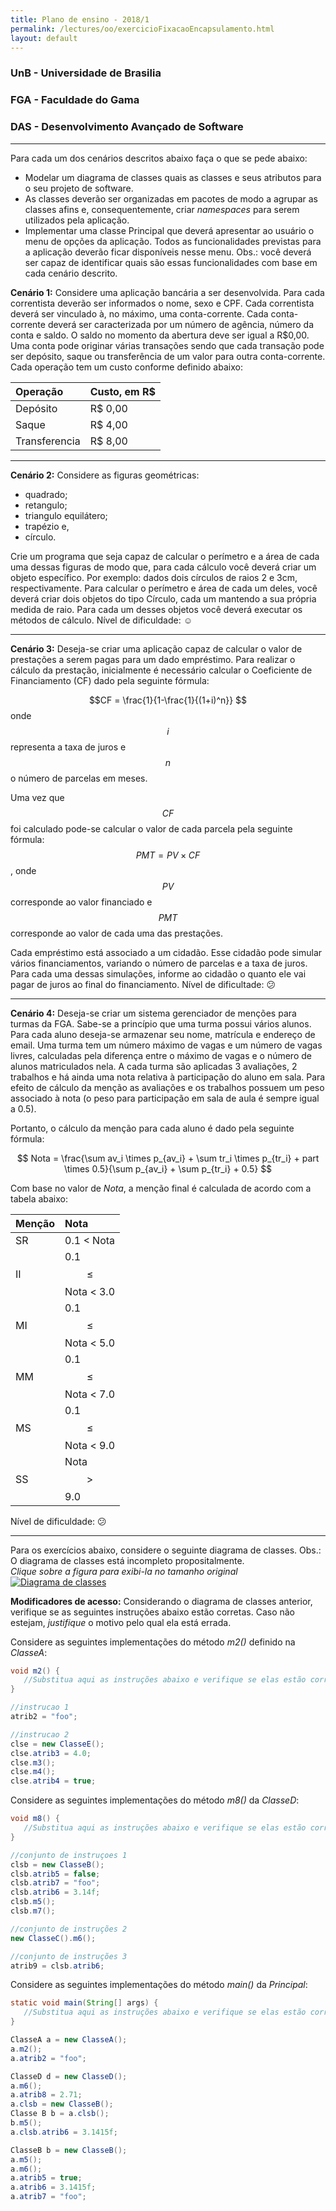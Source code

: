 ```yaml
---
title: Plano de ensino - 2018/1
permalink: /lectures/oo/exercicioFixacaoEncapsulamento.html
layout: default 
---
```


### UnB - Universidade de Brasilia
### FGA - Faculdade do Gama
### DAS - Desenvolvimento Avançado de Software
------


Para cada um dos cenários descritos abaixo faça o que se pede abaixo: 

* Modelar um diagrama de classes quais as classes e seus atributos para o seu projeto de software. 
* As classes deverão ser organizadas em pacotes de modo a agrupar as classes afins e, consequentemente, criar _namespaces_ para serem utilizados pela aplicação.
* Implementar uma classe Principal que deverá apresentar ao usuário o menu de opções da aplicação. Todos as funcionalidades previstas para a aplicação deverão ficar disponíveis nesse menu. Obs.: você deverá ser capaz de identificar quais são essas funcionalidades com base em cada cenário descrito. 

**Cenário 1:** Considere uma aplicação bancária a ser desenvolvida. Para cada correntista deverão ser informados o nome, sexo e CPF. Cada correntista deverá ser vinculado à, no máximo, uma conta-corrente. Cada conta-corrente deverá ser caracterizada por um número de agência, número da conta e saldo. O saldo no momento da abertura deve ser igual a R$0,00. Uma conta pode originar várias transações sendo que cada transação pode ser depósito, saque ou transferência de um valor para outra conta-corrente. Cada operação tem um custo conforme definido abaixo: 

|  Operação     |  Custo, em R$  |
|:--------------|:---------------|
| Depósito      | R$ 0,00        |
| Saque         | R$ 4,00        |
| Transferencia | R$ 8,00        |

------

**Cenário 2:** Considere as figuras geométricas: 

* quadrado; 
* retangulo;
* triangulo equilátero; 
* trapézio e, 
* círculo. 

Crie um programa que seja capaz de calcular o perímetro e a área de cada uma dessas figuras de modo que, para cada cálculo você deverá criar um objeto específico. Por exemplo: dados dois círculos de raios 2 e 3cm, respectivamente. Para calcular o perímetro e área de cada um deles, você deverá criar dois objetos do tipo Círculo, cada um mantendo a sua própria medida de raio. Para cada um desses objetos você deverá executar os métodos de cálculo. Nível de dificuldade: :relaxed:

-----

**Cenário 3:** Deseja-se criar uma aplicação capaz de calcular o valor de prestações a serem pagas para um dado empréstimo. Para realizar o cálculo da prestação, inicialmente é necessário calcular o Coeficiente de Financiamento (CF) dado pela seguinte fórmula: 

$$CF = \frac{1}{1-\frac{1}{(1+i)^n}} $$
onde $$i$$ representa a taxa de juros e $$n$$ o número de parcelas em meses.

Uma vez que $$CF$$ foi calculado pode-se calcular o valor de cada parcela pela seguinte fórmula:
$$PMT = PV \times CF$$,
onde $$PV$$ corresponde ao valor financiado e $$PMT$$ corresponde ao valor de cada uma das prestações.

Cada empréstimo está associado a um cidadão. Esse cidadão pode simular vários financiamentos, variando o número de parcelas e a taxa de juros. Para cada uma dessas simulações, informe ao cidadão o quanto ele vai pagar de juros ao final do financiamento.
Nível de dificultade: :confused:

-----

**Cenário 4:** Deseja-se criar um sistema gerenciador de menções para turmas da FGA. Sabe-se a princípio que uma turma possui vários alunos. Para cada aluno deseja-se armazenar seu nome, matrícula e endereço de email. Uma turma tem um número máximo de vagas e um número de vagas livres, calculadas pela diferença entre o máximo de vagas e o número de alunos matriculados nela. A cada turma são aplicadas 3 avaliações, 2 trabalhos e há ainda uma nota relativa à participação do aluno em sala. Para efeito de cálculo da menção as avaliações e os trabalhos possuem um peso associado à nota (o peso para participação em sala de aula é sempre igual a 0.5). 
 
Portanto, o cálculo da menção para cada aluno é dado pela seguinte fórmula:

$$ Nota = \frac{\sum av_i \times p_{av_i} + \sum tr_i \times p_{tr_i} + part \times 0.5}{\sum p_{av_i} + \sum p_{tr_i} + 0.5} $$


Com base no valor de $Nota$, a menção final é calculada de acordo com a tabela abaixo:

| Menção | Nota |
|:-------|:-----|
| SR     | 0.1 < Nota |
| II     | 0.1 $$\leq$$ Nota < 3.0 |
| MI     | 0.1 $$\leq$$ Nota < 5.0 |
| MM     | 0.1 $$\leq$$ Nota < 7.0 |
| MS     | 0.1 $$\leq$$ Nota < 9.0 |
| SS     | Nota $$\gt$$ 9.0 |

Nível de dificuldade: :confused:


-----

Para os exercícios abaixo, considere o seguinte diagrama de classes. Obs.: O
diagrama de classes está incompleto propositalmente.   
_Clique sobre a figura para exibi-la no tamanho original_  
[![Diagrama de classes](diagClasses.png)](diagClasses.png)

**Modificadores de acesso:** Considerando o diagrama de classes anterior, verifique se as seguintes instruções abaixo estão corretas. Caso não estejam, _justifique_ o motivo pelo qual ela está errada.

Considere as seguintes implementações do método _m2()_ definido na _ClasseA_:
```java
void m2() {
   //Substitua aqui as instruções abaixo e verifique se elas estão corretos ou não
}
```

```java
//instrucao 1
atrib2 = "foo";

//instrucao 2
clse = new ClasseE();
clse.atrib3 = 4.0;
clse.m3();
clse.m4();
clse.atrib4 = true;
```

Considere as seguintes implementações do método _m8()_ da _ClasseD_:
```java
void m8() {
   //Substitua aqui as instruções abaixo e verifique se elas estão corretos ou não
}
```

```java
//conjunto de instruçoes 1
clsb = new ClasseB();
clsb.atrib5 = false;
clsb.atrib7 = "foo";
clsb.atrib6 = 3.14f;
clsb.m5();
clsb.m7();
```

```java
//conjunto de instruções 2
new ClasseC().m6();
```

```java
//conjunto de instruções 3
atrib9 = clsb.atrib6;
```



Considere as seguintes implementações do método _main()_ da _Principal_:
```java
static void main(String[] args) {
   //Substitua aqui as instruções abaixo e verifique se elas estão corretos ou não
}
```

```java
ClasseA a = new ClasseA();
a.m2();
a.atrib2 = "foo";
```

```java
ClasseD d = new ClasseD();
a.m6();
a.atrib8 = 2.71;
a.clsb = new ClasseB();
Classe B b = a.clsb();
b.m5();
a.clsb.atrib6 = 3.1415f;
```

```java
ClasseB b = new ClasseB();
a.m5();
a.m6();
a.atrib5 = true;
a.atrib6 = 3.1415f;
a.atrib7 = "foo";
```


